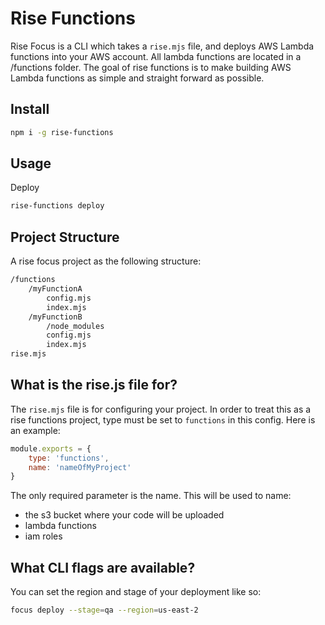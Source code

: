 # Rise Functions

Rise Focus is a CLI which takes a `rise.mjs` file, and deploys AWS Lambda functions into your AWS account. All lambda functions are located in a /functions folder. The goal of rise functions is to make building AWS Lambda functions as simple and straight forward as possible.

## Install

```bash
npm i -g rise-functions
```

## Usage

Deploy

```bash
rise-functions deploy
```

## Project Structure

A rise focus project as the following structure:

```bash
/functions
    /myFunctionA
        config.mjs
        index.mjs
    /myFunctionB
        /node_modules
        config.mjs
        index.mjs
rise.mjs
```

## What is the rise.js file for?

The `rise.mjs` file is for configuring your project. In order to treat this as a rise functions project, type must be set to `functions` in this config. Here is an example:

```js
module.exports = {
    type: 'functions',
    name: 'nameOfMyProject'
}
```

The only required parameter is the name. This will be used to name:

-   the s3 bucket where your code will be uploaded
-   lambda functions
-   iam roles

## What CLI flags are available?

You can set the region and stage of your deployment like so:

```bash
focus deploy --stage=qa --region=us-east-2
```
